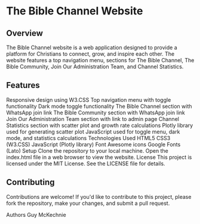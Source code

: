 # The Bible Channel Website
## Overview
The Bible Channel website is a web application designed to provide a platform for Christians to connect, grow, and inspire each other. The website features a top navigation menu, sections for The Bible Channel, The Bible Community, Join Our Administration Team, and Channel Statistics.

## Features
Responsive design using W3.CSS
Top navigation menu with toggle functionality
Dark mode toggle functionality
The Bible Channel section with WhatsApp join link
The Bible Community section with WhatsApp join link
Join Our Administration Team section with link to admin page
Channel Statistics section with scatter plot and growth rate calculations
Plotly library used for generating scatter plot
JavaScript used for toggle menu, dark mode, and statistics calculations
Technologies Used
HTML5
CSS3 (W3.CSS)
JavaScript (Plotly library)
Font Awesome icons
Google Fonts (Lato)
Setup
Clone the repository to your local machine.
Open the index.html file in a web browser to view the website.
License
This project is licensed under the MIT License. See the LICENSE file for details.

## Contributing
Contributions are welcome! If you'd like to contribute to this project, please fork the repository, make your changes, and submit a pull request.

Authors
Guy McKechnie